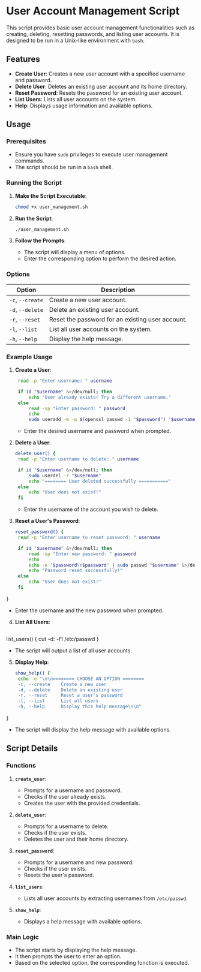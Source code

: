 # User Account Management Script

This script provides basic user account management functionalities such as creating, deleting, resetting passwords, and listing user accounts. It is designed to be run in a Unix-like environment with `bash`.

## Features

- **Create User**: Creates a new user account with a specified username and password.
- **Delete User**: Deletes an existing user account and its home directory.
- **Reset Password**: Resets the password for an existing user account.
- **List Users**: Lists all user accounts on the system.
- **Help**: Displays usage information and available options.

## Usage

### Prerequisites

- Ensure you have `sudo` privileges to execute user management commands.
- The script should be run in a `bash` shell.

### Running the Script
1. **Make the Script Executable**:
   ```bash
   chmod +x user_management.sh
   ```

2. **Run the Script**:
   ```bash
   ./user_management.sh
   ```

4. **Follow the Prompts**:
   - The script will display a menu of options.
   - Enter the corresponding option to perform the desired action.

### Options

| Option          | Description                                      |
|-----------------|--------------------------------------------------|
| `-c`, `--create`| Create a new user account.                       |
| `-d`, `--delete`| Delete an existing user account.                 |
| `-r`, `--reset` | Reset the password for an existing user account. |
| `-l`, `--list`  | List all user accounts on the system.            |
| `-h`, `--help`  | Display the help message.                        |

### Example Usage

1. **Create a User**:
   ```bash
    read -p "Enter username: " username

    if id "$username" &>/dev/null; then
        echo "User already exists! Try a different username."
    else
        read -sp "Enter password: " password
        echo
        sudo useradd -m -p $(openssl passwd -1 "$password") "$username"
   ```
   - Enter the desired username and password when prompted.

2. **Delete a User**:
   ```bash
   delete_user() {
    read -p "Enter username to delete: " username

    if id "$username" &>/dev/null; then
        sudo userdel -r "$username"
        echo "======== User deleted successfully ==========="
    else
        echo "User does not exist!"
    fi
   ```
   - Enter the username of the account you wish to delete.

3. **Reset a User's Password**:
   ```bash
   reset_password() {
    read -p "Enter username to reset password: " username

    if id "$username" &>/dev/null; then
        read -sp "Enter new password: " password
        echo
        echo -e "$password\n$password" | sudo passwd "$username" &>/dev/null
        echo "Password reset successfully!"
    else
        echo "User does not exist!"
    fi
}
   - Enter the username and the new password when prompted.

4. **List All Users**:
   ```bash
  list_users() {
    cut -d: -f1 /etc/passwd
}
  
   
   - The script will output a list of all user accounts.

5. **Display Help**:
   ```bash
   show_help() {
    echo -e "\n\n======== CHOOSE AN OPTION ========
    -c, --create    Create a new user
    -d, --delete    Delete an existing user
    -r, --reset     Reset a user's password
    -l, --list      List all users
    -h, --help      Display this help message\n\n"
}
   - The script will display the help message with available options.

## Script Details

### Functions

1. **`create_user`**:
   - Prompts for a username and password.
   - Checks if the user already exists.
   - Creates the user with the provided credentials.

2. **`delete_user`**:
   - Prompts for a username to delete.
   - Checks if the user exists.
   - Deletes the user and their home directory.

3. **`reset_password`**:
   - Prompts for a username and new password.
   - Checks if the user exists.
   - Resets the user's password.

4. **`list_users`**:
   - Lists all user accounts by extracting usernames from `/etc/passwd`.

5. **`show_help`**:
   - Displays a help message with available options.

### Main Logic

- The script starts by displaying the help message.
- It then prompts the user to enter an option.
- Based on the selected option, the corresponding function is executed.









